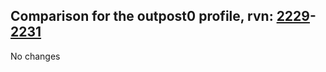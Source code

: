 ## Comparison for the outpost0 profile, rvn: [2229](https://github.com/PRO100KatYT/FortniteProfileRevisions/tree/main/profiles/outpost0/2229%20outpost0.json)-[2231](https://github.com/PRO100KatYT/FortniteProfileRevisions/tree/main/profiles/outpost0/2231%20outpost0.json)

No changes

